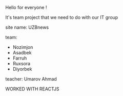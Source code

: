 Hello for everyone !

It's team project that we need to do with our IT group

site name: UZBnews

team:
- Nozimjon
- Asadbek
- Farruh
- Ruxsora
- Diyorbek

teacher: Umarov Ahmad

WORKED WITH REACTJS
